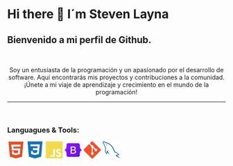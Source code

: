 
<div>
  <h1>Hi there 👋 I´m Steven Layna</1>
  <h2>Bienvenido a mi perfil  de Github.</h2>
</div>
<br>
<div align = "center">
  <p>
     Soy un entusiasta de la programación y un apasionado por el desarrollo de software.
     Aquí encontrarás mis proyectos y contribuciones a la comunidad. 
     ¡Únete a mi viaje de aprendizaje y crecimiento en el mundo de la programación!
  <p/>
</div>
<hr>
<br>
<div align="left">
  <h3>Languagues & Tools: </h3>
  <div>
    <img src="https://github.com/devicons/devicon/blob/master/icons/html5/html5-plain.svg" tittle="html5" alt="html5" width="40" height="40"/>
    <img src="https://github.com/devicons/devicon/blob/master/icons/css3/css3-plain.svg" tittle="css3" alt="css3" width="40" height="40"/>
    <img src="https://github.com/devicons/devicon/blob/master/icons/javascript/javascript-plain.svg" tittle="js" alt="js" width="40" height="40"/>
    <img src="https://github.com/devicons/devicon/blob/master/icons/bootstrap/bootstrap-original.svg" tittle="bt" alt="bt" width="40" height="40"/>
    <img src="https://github.com/devicons/devicon/blob/master/icons/git/git-original.svg" tittle="git" alt="git" width="40" height="40"/>
    <img src="https://github.com/devicons/devicon/blob/master/icons/mysql/mysql-original.svg" tittle="ms" alt="ms" width="40" height="40"/>    
  </div>
</div>


